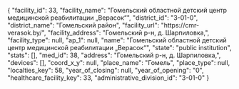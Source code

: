 {
    "facility_id": 33,
    "facility_name": "Гомельский областной детский центр медицинской реабилитации „Верасок“",
    "district_id": "3-01-0",
    "district_name": "Гомельский район",
    "facility_url": "https:\/\/cmr-verasok.by\/",
    "facility_address": "Гомельский р-н, д. Шарпиловка,",
    "facility_type": null,
    "ap_1": null,
    "name": "Гомельский областной детский центр медицинской реабилитации „Верасок“",
    "state": "public institution",
    "stats": [],
    "med_id": 38,
    "address": "Гомельский р-н, д. Шарпиловка,",
    "devices": [],
    "coord_x_y": null,
    "place_name": "Гомель",
    "place_type": null,
    "localties_key": 58,
    "year_of_closing": null,
    "year_of_opening": "0",
    "healthcare_facility_key": 33,
    "administrative_division_id": "3-01-0"
}